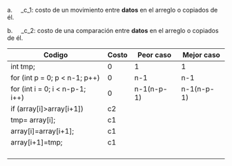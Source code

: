 a.     _c_1: costo de un movimiento entre **datos** en el arreglo o copiados de él.

b.     _c_2: costo de una comparación entre **datos** en el arreglo o copiados de él.

| Codigo | Costo | Peor caso | Mejor caso |
| ---- | ---- | ---- | ---- |
| int tmp; | 0 | 1 | 1 |
| for (int p = 0; p < n-1; p++) | 0 | n-1 | n-1 |
| for (int i = 0; i < n-p-1; i++) | 0 | n-1(n-p-1) | n-1(n-p-1) |
| if (array[i]>array[i+1]) | c2 |  |  |
| tmp= array[i]; | c1 |  |  |
| array[i]=array[i+1]; | c1 |  |  |
| array[i+1]=tmp; | c1 |  |  |
|  |  |  |  |
|  |  |  |  |
|  |  |  |  |
|  |  |  |  |
